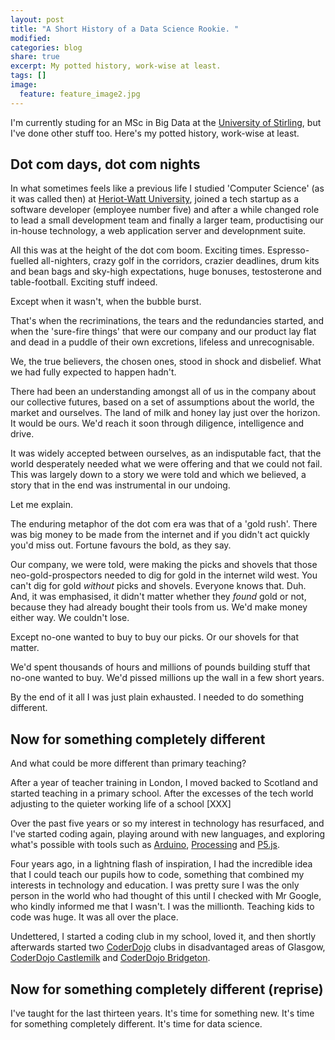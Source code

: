 ```yaml
---
layout: post
title: "A Short History of a Data Science Rookie. "
modified:
categories: blog
share: true
excerpt: My potted history, work-wise at least.
tags: []
image:
  feature: feature_image2.jpg
---
```



I'm currently studing for an MSc in Big Data at the [University of Stirling](https://www.stir.ac.uk/), but I've done other stuff too. Here's my potted history, work-wise at least.

## Dot com days, dot com nights

In what sometimes feels like a previous life I studied 'Computer Science' (as it was called then) at [Heriot-Watt University](https://www.hw.ac.uk), joined a tech startup as a software developer (employee number five) and after a while changed role to lead a small development team and finally a larger team, productising our in-house technology, a web application server and developnment suite.

All this was at the height of the dot com boom. Exciting times. Espresso-fuelled all-nighters, crazy golf in the corridors, crazier deadlines, drum kits and bean bags and sky-high expectations, huge bonuses, testosterone and table-football. Exciting stuff indeed.

Except when it wasn't, when the bubble burst. 

That's when the recriminations, the tears and the redundancies started, and when the 'sure-fire things' that were our company and our product lay flat and dead in a puddle of their own excretions, lifeless and unrecognisable.

We, the true believers, the chosen ones, stood in shock and disbelief. What we had fully expected to happen hadn't. 

There had been an understanding amongst all of us in the company about our collective futures, based on a set of assumptions about the world, the market and ourselves. The land of milk and honey lay just over the horizon. It would be ours. We'd reach it soon through diligence, intelligence and drive.

It was widely accepted between ourselves, as an indisputable fact, that the world desperately needed what we were offering and that we could not fail.
This was largely down to a story we were told and which we believed, a story that in the end was instrumental in our undoing. 

Let me explain. 

The enduring metaphor of the dot com era was that of a 'gold rush'. There was big money to be made from the internet and if you didn't act quickly you'd miss out. Fortune favours the bold, as they say.

Our company, we were told, were making the picks and shovels that those neo-gold-prospectors needed to dig for gold in the internet wild west. You can't dig for gold *without* picks and shovels. Everyone knows that. Duh. And, it was emphasised, it didn't matter whether they *found* gold or not, because they had already bought their tools from us. We'd make money either way. We couldn't lose.

Except no-one wanted to buy to buy our picks. Or our shovels for that matter. 

We'd spent thousands of hours and millions of pounds building stuff that no-one wanted to buy. We'd pissed millions up the wall in a few short years.

By the end of it all I was just plain exhausted. I needed to do something different.


## Now for something completely different


And what could be more different than primary teaching? 

After a year of teacher training in London, I moved backed to Scotland and started teaching in a primary school. After the excesses of the tech world adjusting to the quieter working life of a school [XXX] 

Over the past five years or so my interest in technology has resurfaced, and I've started coding again, playing around with new languages, and exploring what's possible with tools such as [Arduino](https://www.arduino.cc/), [Processing](https://processing.org/) and [P5.js](https://p5js.org/).

Four years ago, in a lightning flash of inspiration, I had the incredible idea that I could teach our pupils how to code, something that combined my interests in technology and education. I was pretty sure I was the only person in the world who had thought of this until I checked with Mr Google, who kindly informed me that I wasn't. I was the millionth. Teaching kids to code was huge. It was all over the place.

Undettered, I started a coding club in my school, loved it, and then shortly afterwards started two [CoderDojo](http://www.coderdojoscotland.com) clubs in disadvantaged areas of Glasgow, [CoderDojo Castlemilk](http://coderdojoscotland.com/clubs/castlemilk) and [CoderDojo Bridgeton](http://coderdojoscotland.com/clubs/bridgeton). 

## Now for something completely different (reprise)

I've taught for the last thirteen years. It's time for something new. It's time for something completely different. It's time for data science.